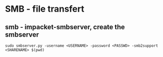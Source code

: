 
# SMB - file transfert

## smb - impacket-smbserver, create the smbserver
```
sudo smbserver.py -username <USERNAME> -password <PASSWD> -smb2support <SHARENAME> $(pwd)
```

